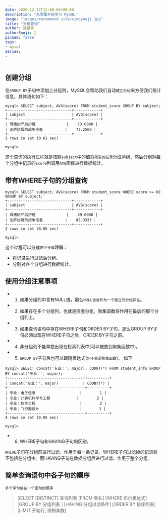 ```yaml
---
date: 2020-12-12T12:00:04+09:00
description: "从零蛋开始学习 MySQL"
image: "images/recommend_site/xingyouji.jpg"
title: "分组查询"
author: 诸葛青
authorEmoji: 🎅
pinned: false
tags:
- mysql
series:
-  
---
```


## 创建分组

在``GROUP BY``子句中添加上分组列，MySQL会帮助我们自动``建立分组``来方便我们统计信息，具体语句如下：

```mysql
mysql> SELECT subject, AVG(score) FROM student_score GROUP BY subject;
+-----------------------------+------------+
| subject                     | AVG(score) |
+-----------------------------+------------+
| 母猪的产后护理              |    73.0000 |
| 论萨达姆的战争准备          |    73.2500 |
+-----------------------------+------------+
2 rows in set (0.01 sec)

mysql>
```
这个查询的执行过程就是按照``subject``中的值将``所有的记录``分成两组，然后分别对每个分组中记录的``score``列调用``AVG``函数进行数据统计。

## 带有WHERE子句的分组查询

```mysql
mysql> SELECT subject, AVG(score) FROM student_score WHERE score >= 60 GROUP BY subject;
+-----------------------------+------------+
| subject                     | AVG(score) |
+-----------------------------+------------+
| 母猪的产后护理              |    89.0000 |
| 论萨达姆的战争准备          |    82.3333 |
+-----------------------------+------------+
2 rows in set (0.00 sec)

mysql>
```

这个过程可以分成``两个步骤``理解：

* 将记录进行过滤后分组。
* 分别对各个分组进行数据统计。

## 使用分组注意事项

* 1. 如果分组列中含有NULL值，那么``NULL也会作为一个独立的分组存在``。

* 2. 如果存在多个分组列，也就是嵌套分组，聚集函数将作用在最后的那个分组列上。

* 3. 如果查询语句中存在WHERE子句和ORDER BY子句，那么GROUP BY子句必须出现在WHERE子句之后，ORDER BY子句之前。

* 4. 非分组列不能单独出现在检索列表中(可以被放到聚集函数中)。

* 5. ``GROUP BY``子句后也可以跟随表达式(``但不能是聚集函数``)。
如下
```mysql
mysql> SELECT concat('专业：', major), COUNT(*) FROM student_info GROUP BY concat('专业：', major);
+-----------------------------------+----------+
| concat('专业：', major)           | COUNT(*) |
+-----------------------------------+----------+
| 专业：电子信息                    |        1 |
| 专业：计算机科学与工程            |        2 |
| 专业：软件工程                    |        2 |
| 专业：飞行器设计                  |        1 |
+-----------------------------------+----------+
4 rows in set (0.00 sec)

mysql>
```

* 6. WHERE子句和HAVING子句的区别。

``WHERE``子句在分组前进行过滤，作用于每一条记录，WHERE子句过滤掉的记录将不包括在分组中。而HAVING子句在数据分组后进行过滤，作用于整个分组。

## 简单查询语句中各子句的顺序

``多个字句放在一个语句的顺序``

>
>SELECT [DISTINCT] 查询列表
>[FROM 表名]
>[WHERE 布尔表达式]
>[GROUP BY 分组列表 ]
>[HAVING 分组过滤条件]
>[ORDER BY 排序列表]
>[LIMIT 开始行, 限制条数]
>